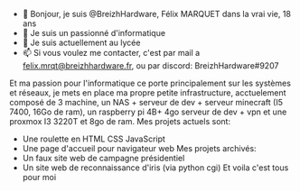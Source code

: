 - 👋 Bonjour, je suis @BreizhHardware, Félix MARQUET dans la vrai vie, 18 ans
- 👀 Je suis un passionné d'informatique
- 🌱 Je suis actuellement au lycée
- 📫 Si vous voulez me contacter, c'est par mail a felix.mrqt@breizhhardware.fr, ou par discord: BreizhHardware#9207

Et ma passion pour l'informatique ce porte principalement sur les systèmes et réseaux, je mets en place ma propre petite infrastructure, acctuelement composé de 3 machine, un NAS + serveur de dev + serveur minecraft (I5 7400, 16Go de ram), un raspberry pi 4B+ 4go serveur de dev + vpn et une proxmox I3 3220T et 8go de ram.
Mes projets actuels sont:
  - Une roulette en HTML CSS JavaScript
  - Une page d'accueil pour navigateur web
Mes projets archivés:
  - Un faux site web de campagne présidentiel
  - Un site web de reconnaissance d'iris (via python cgi)
Et voila c'est tous pour moi

<!---
BreizhHardware/BreizhHardware is a ✨ special ✨ repository because its `README.md` (this file) appears on your GitHub profile.
You can click the Preview link to take a look at your changes.
--->
